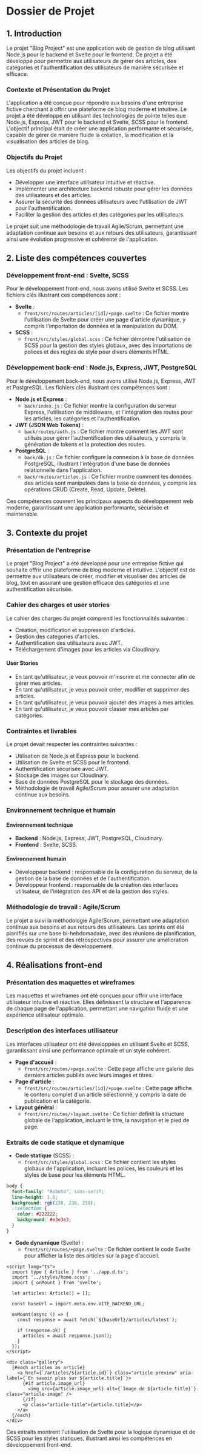 # Dossier de Projet

## 1. Introduction

Le projet "Blog Project" est une application web de gestion de blog utilisant Node.js pour le backend et Svelte pour le frontend. Ce projet a été développé pour permettre aux utilisateurs de gérer des articles, des catégories et l'authentification des utilisateurs de manière sécurisée et efficace.

### Contexte et Présentation du Projet

L'application a été conçue pour répondre aux besoins d'une entreprise fictive cherchant à offrir une plateforme de blog moderne et intuitive. Le projet a été développé en utilisant des technologies de pointe telles que Node.js, Express, JWT pour le backend et Svelte, SCSS pour le frontend. L'objectif principal était de créer une application performante et sécurisée, capable de gérer de manière fluide la création, la modification et la visualisation des articles de blog.

### Objectifs du Projet

Les objectifs du projet incluent :

- Développer une interface utilisateur intuitive et réactive.
- Implémenter une architecture backend robuste pour gérer les données des utilisateurs et des articles.
- Assurer la sécurité des données utilisateurs avec l'utilisation de JWT pour l'authentification.
- Faciliter la gestion des articles et des catégories par les utilisateurs.

Le projet suit une méthodologie de travail Agile/Scrum, permettant une adaptation continue aux besoins et aux retours des utilisateurs, garantissant ainsi une évolution progressive et cohérente de l'application.

## 2. Liste des compétences couvertes

### Développement front-end : Svelte, SCSS

Pour le développement front-end, nous avons utilisé Svelte et SCSS. Les fichiers clés illustrant ces compétences sont :

- **Svelte** :
  - `front/src/routes/articles/[id]/+page.svelte` : Ce fichier montre l'utilisation de Svelte pour créer une page d'article dynamique, y compris l'importation de données et la manipulation du DOM.
- **SCSS** :
  - `front/src/styles/global.scss` : Ce fichier démontre l'utilisation de SCSS pour la gestion des styles globaux, avec des importations de polices et des règles de style pour divers éléments HTML.

### Développement back-end : Node.js, Express, JWT, PostgreSQL

Pour le développement back-end, nous avons utilisé Node.js, Express, JWT et PostgreSQL. Les fichiers clés illustrant ces compétences sont :

- **Node.js et Express** :
  - `back/index.js` : Ce fichier montre la configuration du serveur Express, l'utilisation de middleware, et l'intégration des routes pour les articles, les catégories et l'authentification.
- **JWT (JSON Web Tokens)** :
  - `back/routes/auth.js` : Ce fichier montre comment les JWT sont utilisés pour gérer l'authentification des utilisateurs, y compris la génération de tokens et la protection des routes.
- **PostgreSQL** :
  - `back/db.js` : Ce fichier configure la connexion à la base de données PostgreSQL, illustrant l'intégration d'une base de données relationnelle dans l'application.
  - `back/routes/articles.js` : Ce fichier montre comment les données des articles sont manipulées dans la base de données, y compris les opérations CRUD (Create, Read, Update, Delete).

Ces compétences couvrent les principaux aspects du développement web moderne, garantissant une application performante, sécurisée et maintenable.

## 3. Contexte du projet

### Présentation de l'entreprise

Le projet "Blog Project" a été développé pour une entreprise fictive qui souhaite offrir une plateforme de blog moderne et intuitive. L'objectif est de permettre aux utilisateurs de créer, modifier et visualiser des articles de blog, tout en assurant une gestion efficace des catégories et une authentification sécurisée.

### Cahier des charges et user stories

Le cahier des charges du projet comprend les fonctionnalités suivantes :

- Création, modification et suppression d'articles.
- Gestion des catégories d'articles.
- Authentification des utilisateurs avec JWT.
- Téléchargement d'images pour les articles via Cloudinary.

#### User Stories

- En tant qu'utilisateur, je veux pouvoir m'inscrire et me connecter afin de gérer mes articles.
- En tant qu'utilisateur, je veux pouvoir créer, modifier et supprimer des articles.
- En tant qu'utilisateur, je veux pouvoir ajouter des images à mes articles.
- En tant qu'utilisateur, je veux pouvoir classer mes articles par catégories.

### Contraintes et livrables

Le projet devait respecter les contraintes suivantes :

- Utilisation de Node.js et Express pour le backend.
- Utilisation de Svelte et SCSS pour le frontend.
- Authentification sécurisée avec JWT.
- Stockage des images sur Cloudinary.
- Base de données PostgreSQL pour le stockage des données.
- Méthodologie de travail Agile/Scrum pour assurer une adaptation continue aux besoins.

### Environnement technique et humain

#### Environnement technique

- **Backend** : Node.js, Express, JWT, PostgreSQL, Cloudinary.
- **Frontend** : Svelte, SCSS.

#### Environnement humain

- Développeur backend : responsable de la configuration du serveur, de la gestion de la base de données et de l'authentification.
- Développeur frontend : responsable de la création des interfaces utilisateur, de l'intégration des API et de la gestion des styles.

### Méthodologie de travail : Agile/Scrum

Le projet a suivi la méthodologie Agile/Scrum, permettant une adaptation continue aux besoins et aux retours des utilisateurs. Les sprints ont été planifiés sur une base bi-hebdomadaire, avec des réunions de planification, des revues de sprint et des rétrospectives pour assurer une amélioration continue du processus de développement.

## 4. Réalisations front-end

### Présentation des maquettes et wireframes

Les maquettes et wireframes ont été conçues pour offrir une interface utilisateur intuitive et réactive. Elles définissent la structure et l'apparence de chaque page de l'application, permettant une navigation fluide et une expérience utilisateur optimale.

### Description des interfaces utilisateur

Les interfaces utilisateur ont été développées en utilisant Svelte et SCSS, garantissant ainsi une performance optimale et un style cohérent.

- **Page d'accueil** :
  - `front/src/routes/+page.svelte` : Cette page affiche une galerie des derniers articles publiés avec leurs images et titres.
- **Page d'article** :
  - `front/src/routes/articles/[id]/+page.svelte` : Cette page affiche le contenu complet d'un article sélectionné, y compris la date de publication et la catégorie.
- **Layout général** :
  - `front/src/routes/+layout.svelte` : Ce fichier définit la structure globale de l'application, incluant le titre, la navigation et le pied de page.

### Extraits de code statique et dynamique

- **Code statique** (SCSS) :
  - `front/src/styles/global.scss` : Ce fichier contient les styles globaux de l'application, incluant les polices, les couleurs et les styles de base pour les éléments HTML.

```scss
body {
  font-family: "Roboto", sans-serif;
  line-height: 1.6;
  background: rgb(238, 238, 238);
  ::selection {
    color: #222222;
    background: #e3e3e3;
  }
}
```

- **Code dynamique** (Svelte) :
  - `front/src/routes/+page.svelte` : Ce fichier contient le code Svelte pour afficher la liste des articles sur la page d'accueil.

```svelte
<script lang="ts">
  import type { Article } from '../app.d.ts';
  import '../styles/home.scss';
  import { onMount } from 'svelte';

  let articles: Article[] = [];

  const baseUrl = import.meta.env.VITE_BACKEND_URL;

  onMount(async () => {
    const response = await fetch(`${baseUrl}/articles/latest`);

    if (response.ok) {
      articles = await response.json();
    }
  });
</script>

<div class="gallery">
  {#each articles as article}
    <a href={`/articles/${article.id}`} class="article-preview" aria-label={`En savoir plus sur ${article.title}`}>
      {#if article.image_url}
        <img src={article.image_url} alt={`Image de ${article.title}`} class="article-image" />
      {/if}
      <p class="article-title">{article.title}</p>
    </a>
  {/each}
</div>
```

Ces extraits montrent l'utilisation de Svelte pour la logique dynamique et de SCSS pour les styles statiques, illustrant ainsi les compétences en développement front-end.

```

```
